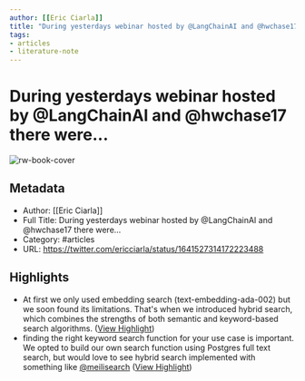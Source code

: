 ```yaml
---
author: [[Eric Ciarla]]
title: "During yesterdays webinar hosted by @LangChainAI and @hwchase17 there were..."
tags: 
- articles
- literature-note
---
```

# During yesterdays webinar hosted by @LangChainAI and @hwchase17 there were...

![rw-book-cover](https://pbs.twimg.com/profile_images/1616231349718863873/xD7Sjvii_normal.jpg)

## Metadata
- Author: [[Eric Ciarla]]
- Full Title: During yesterdays webinar hosted by @LangChainAI and @hwchase17 there were...
- Category: #articles
- URL: https://twitter.com/ericciarla/status/1641527314172223488

## Highlights
- At first we only used embedding search (text-embedding-ada-002) but we soon found its limitations. That's when we introduced hybrid search, which combines the strengths of both semantic and keyword-based search algorithms. ([View Highlight](https://read.readwise.io/read/01gwvb6y0d25dnjqxbpnc6jy2w))
- finding the right keyword search function for your use case is important. We opted to build our own search function using Postgres full text search, but would love to see hybrid search implemented with something like [@meilisearch](https://twitter.com/meilisearch) ([View Highlight](https://read.readwise.io/read/01gwvb78pcq283nsj1t0bpzb3p))
